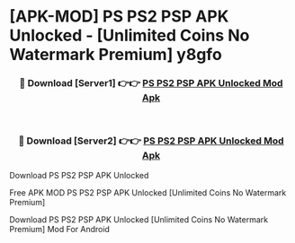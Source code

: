 # [APK-MOD] PS PS2 PSP APK Unlocked - [Unlimited Coins No Watermark Premium] y8gfo



<div align="center">
<h3>🔴 Download [Server1] 👉👉 <a href="https://momento.my/?title=PS_PS2_PSP_APK_Unlocked">PS PS2 PSP APK Unlocked Mod Apk</a></h3><br>

<h3>🔴 Download [Server2] 👉👉 <a href="https://momento.my/?title=PS_PS2_PSP_APK_Unlocked">PS PS2 PSP APK Unlocked Mod Apk</a></h3>
</div>



Download PS PS2 PSP APK Unlocked 

Free APK MOD PS PS2 PSP APK Unlocked [Unlimited Coins No Watermark Premium]

Download PS PS2 PSP APK Unlocked [Unlimited Coins No Watermark Premium] Mod For Android
